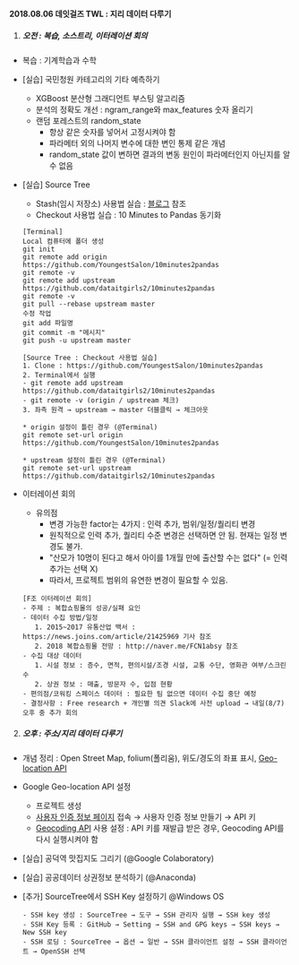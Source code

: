 #### 2018.08.06 데잇걸즈 TWL : 지리 데이터 다루기



1. ##### 오전 : 복습, 소스트리, 이터레이션 회의

- 복습 : 기계학습과 수학

- [실습] 국민청원 카테고리의 기타 예측하기

  - XGBoost 분산형 그래디언트 부스팅 알고리즘
  - 분석의 정확도 개선 : ngram_range와 max_features 숫자 올리기
  - 랜덤 포레스트의 random_state
    - 항상 같은 숫자를 넣어서 고정시켜야 함
    - 파라메터 외의 나머지 변수에 대한 변인 통제 같은 개념 
    - random_state 값이 변하면 결과의 변동 원인이 파라메터인지 아닌지를 알수 없음

- [실습] Source Tree 

  - Stash(임시 저장소) 사용법 실습 : [블로그](http://americanopeople.tistory.com/12) 참조
  - Checkout 사용법 실습 : 10 Minutes to Pandas 동기화  

  ~~~
  [Terminal]
  Local 컴퓨터에 폴더 생성
  git init
  git remote add origin https://github.com/YoungestSalon/10minutes2pandas
  git remote -v
  git remote add upstream https://github.com/dataitgirls2/10minutes2pandas
  git remote -v
  git pull --rebase upstream master
  수정 작업
  git add 파일명
  git commit -m "메시지"
  git push -u upstream master
  ~~~

  ~~~
  [Source Tree : Checkout 사용법 실습]
  1. Clone : https://github.com/YoungestSalon/10minutes2pandas
  2. Terminal에서 실행
  - git remote add upstream https://github.com/dataitgirls2/10minutes2pandas
  - git remote -v (origin / upstream 체크)
  3. 좌측 원격 → upstream → master 더블클릭 → 체크아웃
  
  * origin 설정이 틀린 경우 (@Terminal) 
  git remote set-url origin https://github.com/YoungestSalon/10minutes2pandas
  
  * upstream 설정이 틀린 경우 (@Terminal)
  git remote set-url upstream https://github.com/dataitgirls2/10minutes2pandas
  ~~~

- 이터레이션 회의

  - 유의점 
    - 변경 가능한 factor는 4가지 : 인력 추가, 범위/일정/퀄리티 변경
    - 원칙적으로 인력 추가, 퀄리티 수준 변경은 선택하면 안 됨. 현재는 일정 변경도 불가.
    - "산모가 10명이 된다고 해서 아이를 1개월 만에 출산할 수는 없다" (= 인력 추가는 선택 X)
    - 따라서, 프로젝트 범위의 유연한 변경이 필요할 수 있음.

  ~~~
  [F조 이터레이션 회의]
  - 주제 : 복합쇼핑몰의 성공/실패 요인
  - 데이터 수집 방법/일정
     1. 2015~2017 유통산업 백서 : https://news.joins.com/article/21425969 기사 참조
     2. 2018 복합쇼핑몰 전망 : http://naver.me/FCN1absy 참조
  - 수집 대상 데이터 
     1. 시설 정보 : 층수, 면적, 편의시설/조경 시설, 교통 수단, 영화관 여부/스크린 수
     2. 상권 정보 : 매출, 방문자 수, 입점 현황 
  - 편의점/코워킹 스페이스 데이터 : 필요한 팀 없으면 데이터 수집 중단 예정
  - 결정사항 : Free research + 개인별 의견 Slack에 사전 upload → 내일(8/7) 오후 중 추가 회의
  ~~~

  

2. ##### 오후 : 주소/지리 데이터 다루기

- 개념 정리 : Open Street Map, folium(폴리움), 위도/경도의 좌표 표시, [Geo-location API](https://cloud.google.com/maps-platform/?hl=ko)

- Google Geo-location API 설정

  - 프로젝트 생성
  - [사용자 인증 정보 페이지](https://console.cloud.google.com/apis/credentials?hl=ko) 접속 → 사용자 인증 정보 만들기 → API 키 
  - [Geocoding API](https://console.cloud.google.com/apis/library/geocoding-backend.googleapis.com?hl=ko&project=my-jmt) 사용 설정 : API 키를 재발급 받은 경우, Geocoding API를 다시 실행시켜야 함

- [실습] 공덕역 맛집지도 그리기 (@Google Colaboratory)

- [실습] 공공데이터 상권정보 분석하기 (@Anaconda)

- [추가] SourceTree에서 SSH Key 설정하기 @Windows OS

  ~~~
  - SSH key 생성 : SourceTree → 도구 → SSH 관리자 실행 → SSH key 생성
  - SSH Key 등록 : GitHub → Setting → SSH and GPG keys → SSH keys → New SSH key
  - SSH 로딩 : SourceTree → 옵션 → 일반 → SSH 클라이언트 설정 → SSH 클라이언트 → OpenSSH 선택
  ~~~

  